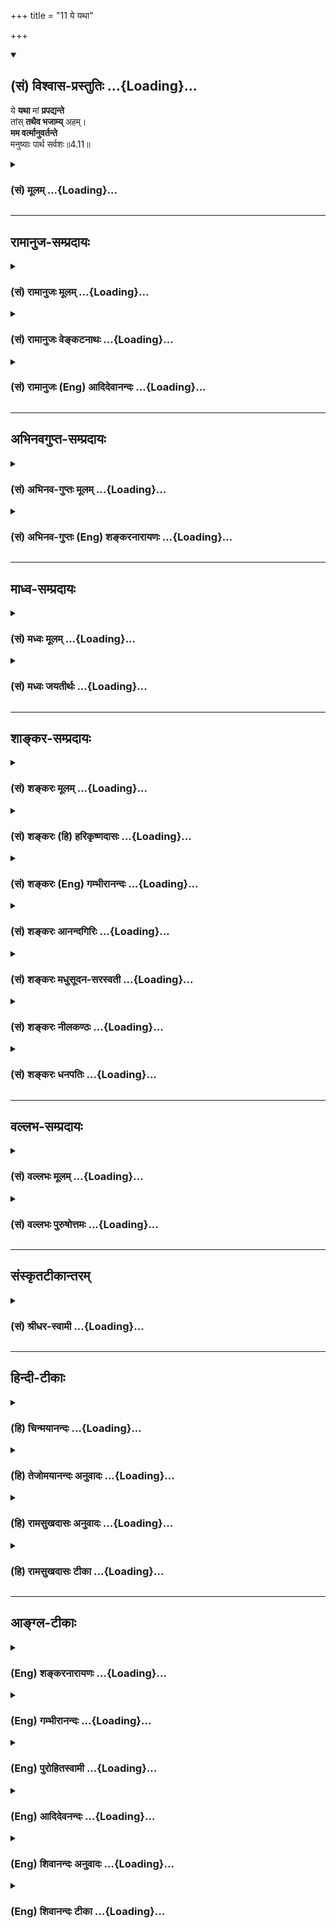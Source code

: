 +++
title = "11 ये यथा"

+++
<div class="js_include" newlevelforh1="2" title="(सं) विश्वास-प्रस्तुतिः" unfilled url="/purANam_vaiShNavam/mahAbhAratam/06-bhIShma-parva/03-bhagavad-gItA-parva/saMskRtam/vishvAsa-prastutiH/04_jnAna-yogaH_brahmArp/11_ye_yathA.md">
<details open><summary><h2>(सं) विश्वास-प्रस्तुतिः ...{Loading}...</h2></summary>

ये **यथा** मां **प्रपद्यन्ते**  
तांस् **तथैव भजाम्य्** अहम्।  
**मम वर्त्मानुवर्तन्ते**  
मनुष्याः पार्थ सर्वशः॥4.11॥
</details>
</div>
<div class="js_include collapsed" newlevelforh1="3" title="(सं) मूलम्" unfilled url="/purANam_vaiShNavam/mahAbhAratam/06-bhIShma-parva/03-bhagavad-gItA-parva/saMskRtam/mUlam/04_jnAna-yogaH_brahmArp/11_ye_yathA.md">
<details><summary><h3>(सं) मूलम् ...{Loading}...</h3></summary>

ये यथा मां प्रपद्यन्ते तांस्तथैव भजाम्यहम्।  
मम वर्त्मानुवर्तन्ते मनुष्याः पार्थ सर्वशः।।4.11।।
</details>
</div>


_________________
## रामानुज-सम्प्रदायः
<div class="js_include collapsed" newlevelforh1="3" title="(सं) रामानुजः मूलम्" unfilled url="/purANam_vaiShNavam/mahAbhAratam/06-bhIShma-parva/03-bhagavad-gItA-parva/saMskRtam/rAmAnujaH/mUlam/04_jnAna-yogaH_brahmArp/11_ye_yathA.md">
<details><summary><h3>(सं) रामानुजः मूलम् ...{Loading}...</h3></summary>

।।4.11। **ये** मत्समाश्रयणापेक्षा **यथा** येन प्रकारेण स्वापेक्षानुरूपं
**मां** संकल्प्य **प्रपद्यन्ते** समाश्रयन्ते **तान्** प्रति **तथैव**
तन्मनीषितप्रकारेण **भजामि** मां दर्शयामि। किमत्र बहुना सर्वे मनुष्या
मदनुवर्तनैकमनोरथा **मम वर्त्म** मत्स्वभावं सर्वं योगिनां वाङ्मनसागोचरम्
अपि स्वकीयैः चक्षुरादिकरणैः **सर्वशः** स्वापेक्षितैः सर्वप्रकारैः अनुभूय
**अनुवर्तन्ते। इदानीं प्रासङ्गिकं परिसमाप्य प्रकृतस्य कर्मयोगस्य
ज्ञानाकारताप्रकारं वक्तुं तथाविधकर्मयोगाधिकारिणो दुर्लभत्वम् आह**

</details>
</div>
<div class="js_include collapsed" newlevelforh1="3" title="(सं) रामानुजः वेङ्कटनाथः" unfilled url="/purANam_vaiShNavam/mahAbhAratam/06-bhIShma-parva/03-bhagavad-gItA-parva/saMskRtam/rAmAnujaH/venkaTanAthaH/04_jnAna-yogaH_brahmArp/11_ye_yathA.md">
<details><summary><h3>(सं) रामानुजः वेङ्कटनाथः ...{Loading}...</h3></summary>

  
  
।।4.11।। एवं
साधुपरित्राणाद्यर्थदेवमनुष्यादिसजातीयस्वेच्छावतारवर्णनमुखेनोपासनोपयुक्तं
स्वस्य सौलभ्यमुक्तम्। अथ तस्यैव काष्ठाप्राप्तां दशां दर्शयति ये यथा इति
श्लोकेन। अत्र कृष्णावतारवृत्तान्तेन सहार्चावतारवृत्तान्तोऽपि
सङ्गृहीतः। ये यथा तांस्तथैव इति शब्दाः
पूर्वोक्ताधिकारितदनुष्ठानप्रकारादिनियमनिवृत्तिपरा इत्यभिप्रायेणाह न
केवलमिति। स्वापेक्षानुरूपमिति
पतित्वपुत्रत्वसारथित्ववाराहनारसिंहादिप्रक्रिययेत्यर्थः। सङ्कल्प्य
मनोरथविषयं कृत्वेत्यर्थः। एतदेवात्र प्रपदनमित्याह समाश्रयन्त
इति। तांस्तथैव भजाम्यहम् इत्यत्र तद्भजनप्रकारेणाहमपि
तान्भजामीत्येतदसङ्गतमिति शङ्कानिरासाय तथैवेत्यस्यार्थमाह
तन्मनीषितप्रकारेणेति। न तु स्वकीयपरत्वानुरूपप्रकारेणेति भावः। अत्र
यथाभिलषितफलप्रदानेन पक्षपातपरिहारार्थत्वं परोक्तं पूर्वोत्तराभ्यां
नात्यन्तसङ्गतञ्चातुर्वर्ण्यम् 4।13 इत्यादिनाऽर्थतः पुनरुक्तिश्च स्यात्।
सेवकान् प्रति सेव्यस्य भजनं नाम सुलभदर्शनत्वमित्यभिप्रायेणमां
दर्शयामीत्युक्तम्।  
  
उक्तार्थस्य लोकेऽपि प्रदर्शनपरमुत्तरार्धम् न पुनःयदि ह्यहं न वर्तेयम्
3।23 इत्यादाविव स्वस्य लोकानुविधेयानुष्ठानवत्त्वपरम्
तस्येहासङ्गतत्वादित्यभिप्रायेण वाङ्मनसागोचरसौलभ्यपरतां विवृणोति किमत्र
बहुनेति। मनुष्यशब्दः स्त्र्यादीनामपि सङ्ग्राहक इत्यभिप्रायेण सर्वशब्दः।
अत्र वर्त्मशब्दो न साक्षात्सरणिवाचकः असङ्गतवाक्यार्थत्वप्रसङ्गात्।
नाप्याचारपरः तस्याप्यत्रासङ्गतत्वेनोक्तदूषणत्वात्। अत एवएवं प्रवर्तितं
चक्रम् 3।16तेनैव स्थापिता ब्रह्ममर्यादा लोकभाविनी
इत्याद्युक्तशास्त्रमर्यादानुवर्तनपरत्वमपि निरस्तम्। अतोऽत्र
सौलभ्योपदेशप्रकरणे
स्वासाधारणविग्रहचेष्टासौशील्यादिस्वभावसमुदायपरत्वमेवोचितमित्यभिप्रायेणोक्तं
मम वर्त्म मत्स्वभावं सर्वमिति। सरणिवाचकमपि हिशब्दमुपचारात् स्वभावविषयतया
प्रयुञ्जते। यथाकोऽयं पन्था यदसि विमुखो मन्दभाग्ये मयीत्थम् इति। मनुष्याः
इत्यनेन सूचितमुच्यते योगिनामिति। योगपरिशुद्धमनसां वाङ्मनसागोचरमपि मां
सचक्षुषो मनुष्या बाह्येन्द्रियैरप्यनुभवन्तीत्यर्थः।
प्रियतमपितृपुत्रसुहृद्भ्रातृभृत्यसारथित्वादिरूपाण्यर्चावताररूपाणि
चसर्वशः इत्यनेन विवक्षितानीत्याहस्वापेक्षितैरिति। अनुभूयानुवर्तन्ते
अनुभवन्तो वर्तन्त इत्यर्थः। अलङ्करणयात्रोत्सवसेवादिर्वाऽत्र प्रकारः।
अत्र योगिनां वाङ्मनसागोचरमपिचक्षुरादिकरणैः इति वचनादर्चावताररूपेऽपि
पररूपत्वानुसन्धानं दर्शितम्। यथा स्मरन्तितामेव ब्रह्मरूपिणीम्
वि.ध.103।29 इति। वक्ष्यति च भगवान्भुजैश्चतुर्भिः इत्यादि। एवं प्रसङ्गात्
सौलभ्यातिरेकं सारथ्यादिना पश्यतोऽपि पाण्डवस्योपासिसिषापूर्त्यर्थं
कण्ठोक्त्याप्युपदिदेश।  
  
नन्वेतावताऽपि चोद्यानुमानतर्काणां कः परिहार उक्तो भवति तदुच्यते
हेयप्रत्यनीकः स्वयं हेयं कथमुपाददीतेति चोद्यमवतारादेर्हेयत्वाभावादेव
निरस्तम् तदभावश्चाकर्मवश्यत्वाप्राकृतत्वस्वेच्छाकृतत्वादिभिः।
पुण्यपापाद्यभावे नियन्त्रन्तराभावे च कथं जन्मादीत्येतदपि स्वेच्छया
परिहृतम्। हिताहिताज्ञानाशक्त्यादिचोद्यमकर्मवश्यस्य
लीलयाऽवतरतोऽस्याहिताभावात्तदज्ञानाभावाच्च निरस्तम्। प्रयोजनाभावचोद्यं तु
साधुपरित्राणादिप्रयोजनवर्णनेनापाकृतम्। यत्तु साधुपरित्राणादौ
सङ्कल्पमात्रेणापि शक्ये किमवतारादिनेति तदपिपरित्राणाय साधूनाम् 4।8
इत्यत्रमन्नाम इत्यारभ्यआलापादिदानेन तेषां परित्राणाय रा.भा.4।8 इत्यन्तेन
भाष्येणधर्मसंस्थापनार्थाय 4।8 इत्यत्रआराध्यस्वरूपप्रदर्शनेन इत्यनेनये
यथा इत्यत्र सर्वसाधारणस्वसौलभ्यातिरेकप्रदर्शनेन च परिहृतम्। यदुक्तम्
ईश्वरो न वस्तुतो जन्मादिमान् अकर्मवश्यत्वात् मुक्तात्मवत् इति
तत्रेश्वराभ्युपगमानभ्युपगमयोर्धर्मिग्राहकबाधाश्रयासिद्धी। किञ्च किमत्र
कर्महेतुकजन्मादिरहित इति साध्यार्थः उताकर्महेतुकजन्मादिरहित इति अथवा
सामान्येन जन्मादिमात्ररहित इति। न प्रथमः सिद्धसाधनात्। न द्वितीयः
हेतोरप्रयोजकत्वात्। न हि कर्मनिवृत्तिरकर्महेतुकं जन्मापि निवर्तयति
निषेधस्वरूपसमर्पकप्रमाणेन बाधश्च यथाग्नेरनौष्ण्यानुमाने। न तृतीयः
दृष्टान्तस्य साध्यविकलत्वात् मुक्तस्यापि हि शरीरपरिग्रहोजक्षन्क्रीडन्
रममाणः छां.उ.8।12।3 स एकधा भवति त्रिधा भवति छां.उ.7।26।2
इत्यादिश्रुतिसिद्धः। तर्हि मुक्तोऽपि पक्षीकृत इति चेत् तदा को दृष्टान्तः
घटादिरिति चेत् न तत्र शरीरपरिग्रहाद्यभावस्य अचेतनत्वोपाधिकत्वात्। एतेन
यो जन्मादिमान् स कर्मवश्य इति व्यतिरेकोऽपि भग्नः।
यस्त्वीश्वरनियोगाविषयत्वादिति सोऽपि प्रथमेन तुल्यार्थः।
पुण्यपापनिरूपकशास्त्रस्यैवेश्वराज्ञारूपत्वात्। यत्तु तत्कारणरहितत्वात्
यो यत्कारणरहितः न स तद्वानिति तदप्यसत् उपादानकारणविवक्षया प्रयोगे
त्वप्राकृताकर्मनिमित्तावतारोपादाननित्यविग्रहसद्भावोपपादनाद्धेत्वसिद्धेः।
निमित्तविवक्षया प्रयोगे तु सङ्कल्पादिनिमित्तोपपादनात्। सामान्यविवक्षाऽपि
तत एवोक्तोत्तरा। एवंसङ्कुचितज्ञानशून्यत्वात् इत्यादिष्वपि
धर्मिग्राहकबाधादिकं भाव्यम्साध्यप्रयोजनरहितत्वात् इत्यत्र हेत्वसिद्धिश्च
साधुपरित्राणलीलादिप्रयोजनस्योक्तत्वात्। तथापीदानीन्तनं सुखं
प्राङ्नास्तीति तेनांशेनापूर्णत्वं प्रसज्यत इति चेत् न इदमपूर्णत्वम्
इष्टविघाताभावात् इच्छाकाले च तत्सिद्धेः तदानीमपि यदीच्छेत्सिद्ध्येदिति
योग्यतासद्भावात् उत्तरकालीनस्यापि तस्य प्रागपीश्वरेण सर्वज्ञेन
स्वसुखतयाऽनुसन्धीयमानत्वात्। एवमतीतेऽपि भाव्यम्। भविष्यतोऽपि सुखत्वेन
प्रकाशमानत्वे किमर्था तत्रेच्छा इति चेदुत्पत्त्यर्थेति ब्रूमः। तया किं
प्रयोजनं इति चेत्सैव सा तर्हि पूर्वोत्तरकालयोर्नास्तीति तयोः
कालयोरपूर्णत्वमिति चेत् न तत्कालीनतया तयैव सर्वदा ज्ञायमानया पूर्णत्वात्
ननु कस्यचिदिष्यमाणत्वं तदलाभे दुःखादिति चेत् न तल्लाभस्य प्रयोजनत्वेनैव
तदुपपत्तेः अशक्तस्य हि तदिच्छतस्तदसिद्धेर्दुःखं जायते शक्तस्य तु
तदिच्छैव तत्सुखत्वं पुष्यतीति न सङ्कटं किञ्चिदिति। एतेन
साध्यप्रयोजनरहितत्वे हेतौ मुक्तदृष्टान्तोऽपि साधनविकलःजक्षन्क्रीडन्
छां.उ.8।12।3 इत्यादिश्रुतेः। ये तु परमसाम्यापन्नदृष्टान्तेन
सर्वज्ञत्वादित्यादिहेतवः तेष्वपि साध्यविकलत्वादिदोषः समानः।
प्रसङ्गाश्चानुमानवद्व्याप्त्याद्यभावेन दूषिता इति।  
  
तदेवं सिद्धं जन्मादिकमीश्वरस्य सत्यं तत्प्रतिपादकं च वचः प्रमाणमिति।
यत्त्ववतारेषु दुःखशोकभयादिकं क्वचिदुच्यते तदस्यापहतपाप्मत्वादिबलात्तेन
वञ्चयते लोकान् म.भा.5।68।15 इत्यादिवचनबलाच्चाभिनयमात्रं मन्तव्यमिति।  
  

</details>
</div>
<div class="js_include collapsed" newlevelforh1="3" title="(सं) रामानुजः (Eng) आदिदेवानन्दः" unfilled url="/purANam_vaiShNavam/mahAbhAratam/06-bhIShma-parva/03-bhagavad-gItA-parva/saMskRtam/rAmAnujaH/english/AdidevAnandaH/04_jnAna-yogaH_brahmArp/11_ye_yathA.md">
<details><summary><h3>(सं) रामानुजः (Eng) आदिदेवानन्दः ...{Loading}...</h3></summary>

4.11 Whoever desirous of resorting to Me, in whatever manner they think
of Me according to their inclinations and take refuge in Me, i.e.,
resort to Me - I favour them in the same manner as desired by them; I
reveal Myself to them. Why say much here! All men who are intent on
following Me do experience, with their own eyes and other organs of
sense in all ways, i.e., in every way wished by them, My form (including
images), however inaccessible it might be to speech and thought of the
Yogins. Now, after completing the incidental topic (with regard to
divine incarnations), in order to teach the mode in which Karma Yoga
itself acires the form of Jnana, He begins to speak of the difficulty in
finding persons who are alified for Karma Yoga of this kind.

</details>
</div>


_________________
## अभिनवगुप्त-सम्प्रदायः
<div class="js_include collapsed" newlevelforh1="3" title="(सं) अभिनव-गुप्तः मूलम्" unfilled url="/purANam_vaiShNavam/mahAbhAratam/06-bhIShma-parva/03-bhagavad-gItA-parva/saMskRtam/abhinava-guptaH/mUlam/04_jnAna-yogaH_brahmArp/11_ye_yathA.md">
<details><summary><h3>(सं) अभिनव-गुप्तः मूलम् ...{Loading}...</h3></summary>

।।4.11 4.12।। यतः ये यथेति। कांक्षन्त इति। ये यथैव +++(S K ययैव)+++ बुद्ध्या
मामाश्रयन्ते तान् प्रति तदेव स्वरूपमहं गृह्णन् ताननुगृह्णामि। एवमेव
मदीयं मार्गं मन्मया अमन्मयाश्च सर्व एवानुवर्तन्ते। न हि
ज्योतिष्टोमादिरन्यो मार्गः मदीयैव सा तथेच्छा। वक्ष्यते हि चातुर्वर्ण्य
मया सृष्टमिति। अन्यस्तु आह लिङ्गर्थे लट् यथा अतिरात्रे षोडशिनं गृह्णन्ति
इत्यत्र +++(S omits इत्यत्र)+++ गृह्णीयु इत्यर्थः एवमिहापि अनुवर्तन्ते +++(N
omits अनुवर्तन्ते)+++ अनुवर्तेरन् इति। मानुषे एव लोके भोगापवर्गलक्षणा
सिद्धिः नान्यत्रेति।

</details>
</div>
<div class="js_include collapsed" newlevelforh1="3" title="(सं) अभिनव-गुप्तः (Eng) शङ्करनारायणः" unfilled url="/purANam_vaiShNavam/mahAbhAratam/06-bhIShma-parva/03-bhagavad-gItA-parva/saMskRtam/abhinava-guptaH/english/shankaranArAyaNaH/04_jnAna-yogaH_brahmArp/11_ye_yathA.md">
<details><summary><h3>(सं) अभिनव-गुप्तः (Eng) शङ्करनारायणः ...{Loading}...</h3></summary>

4.11 See Comment under 4.12

</details>
</div>


_________________
## माध्व-सम्प्रदायः
<div class="js_include collapsed" newlevelforh1="3" title="(सं) मध्वः मूलम्" unfilled url="/purANam_vaiShNavam/mahAbhAratam/06-bhIShma-parva/03-bhagavad-gItA-parva/saMskRtam/madhvaH/mUlam/04_jnAna-yogaH_brahmArp/11_ye_yathA.md">
<details><summary><h3>(सं) मध्वः मूलम् ...{Loading}...</h3></summary>

।।4.11।। न च मद्भजनमात्रेण मुक्तिर्भवत्यन्यदेवतारूपेण तथापि
सर्वेषामानुरूप्येण फलं ददामीत्याह येयथेति। सेवयामि फलदानेन न तु
गुणभावेन। कथमयं विशेषः इत्यत आह मम वर्त्मेति। अन्यदेवता यजन्तोऽपि मम
वर्त्मैवानुवर्तन्ते। सर्वकर्मकर्तृत्वात् भोक्तृत्वाच्च
मम। येऽप्यन्यदेवताभक्ताः 9।23 इति वक्ष्यति। यो देवानां नामधा एक एव
ऋक्सं.8।3।17।3 इति श्रुतिः। भगवानेव च तत्राभिधीयते। अजस्य
नाभावध्येकमर्पितम् ऋक्सं.8।3।17।6 इति तल्लिङ्गात्।

</details>
</div>
<div class="js_include collapsed" newlevelforh1="3" title="(सं) मध्वः जयतीर्थः" unfilled url="/purANam_vaiShNavam/mahAbhAratam/06-bhIShma-parva/03-bhagavad-gItA-parva/saMskRtam/madhvaH/jayatIrthaH/04_jnAna-yogaH_brahmArp/11_ye_yathA.md">
<details><summary><h3>(सं) मध्वः जयतीर्थः ...{Loading}...</h3></summary>

।।4.11।। ये यथा इति वाक्यं न प्रकृतेन साक्षात् सङ्गतम् अतस्तत्सङ्गमयितुं
मध्ये शङ्कान्तरं निराकरोति **न चे**ति। मामुपासिता मद्भावमागता
इत्युक्त्याऽन्यदेवतादिरूपेण मद्भजनमात्रेण त्रैविद्यानामपि मुक्तिर्भवतीति
नाशङ्कनीयमित्यर्थः। विष्णुं सामान्यतः सर्वोत्तमं ज्ञात्वाऽन्यदेवताः
पितॄंश्चेष्ट्वाऽन्ते विष्णौ समर्पणमन्यदेवतादिरूपेण भगवद्भजनम्। उपपत्तिं
तूत्तरत्र वक्ष्यामीति भगवतोऽभिप्रायः। तत्किं त्रैविद्यानां त्वद्भजनं
निरर्थकमेव इत्यत आह **तथापी**ति। यद्यपि न मुक्तिं ददामि तथापि तदभिप्रेतं
स्वर्गादिकं ददामीति शेषः। एवं तर्हि ज्ञानिभ्यो मुक्तिं
त्रैविद्येभ्योऽल्पं फलं ददद्विषमो भगवान्
स्यादित्याशङ्कानिरासार्थत्वेनोत्तरवाक्यं सङ्गमयन्नाह **सर्वेषामि**ति।
अनुरूपेण सेवानुसारेण सर्वेषां ज्ञानिनां त्रैविद्यानां चेति चतुर्थ्यर्थे
षष्ठी। तथैव भजामि इत्येतदन्यथाप्रतीतिनिरासाय व्याचष्टे
**सेवयामी**ति। बहुलमेतन्निदर्शनम् इति वचनात्स्वार्थे णिच्। मम वर्त्म
इत्यस्य सङ्गत्यप्रतीतेस्तामाह **कथमि**ति। यः फलतारतम्यहेतुरयं
ज्ञानिभ्यस्त्रैविद्यानां सेवायां विशेषः कथं किम्प्रकार इत्यर्थः।
कथमनेनैतच्छङ्कापरिहारः इत्यतो व्याचष्टे **अन्ये**ति। न केवलं ज्ञानिनः
किन्त्वन्यदेवता यजन्तोऽपि त्रैविद्या इति यावत्। किं तत्सर्वेषां
त्वद्वर्त्मानुवर्तनं इत्यत आह **सर्वे**ति। भोक्तृत्वाद्धविरादीनाम्। एतत्
द्वयमेव भगवद्वर्त्मानुवर्तनम्। तथा व्यवहारे निमित्तत्वात्पञ्चमी।
इदमुक्तं भवति। अहमेव सर्वयज्ञानां भोक्ता च प्रेरकश्च। तदेतज्ज्ञात्वा
भागवता निष्कामा मामेव यजन्ते। त्रैविद्यास्त्वेतत्तत्त्वतोऽजानानाः
कर्मणां सिद्धिं काङ्क्षन्तोऽन्यदेवता यजन्ते। एवं सेवाविशेषाद्युक्तं
फलतारतम्यमिति। कुत इदं भगवतोऽभिप्रेतम् इत्यत आह **येऽपी**ति। अनेन
श्लोकद्वयमुपात्तम्। तत्र च स्पष्टमेषोऽर्थः प्रतीयते।
नन्विन्द्रादिनामवद्भिर्मन्त्रैर्दत्तं हविरादिकं कथं भगवान् भुङ्क्ते
भगवतः सर्वनामत्वेन मन्त्राणां तत्परत्वादिति भावेनाह **य** इति। ननु
विश्वकर्मैवमुच्यत इत्यत आह **भगवानेवे**ति। तत्र चेति सम्बन्धः। अनेन
भगवतः सर्वयज्ञादिभोक्तृत्वे बाधकं परिहृतम्।

</details>
</div>


_________________
## शाङ्कर-सम्प्रदायः
<div class="js_include collapsed" newlevelforh1="3" title="(सं) शङ्करः मूलम्" unfilled url="/purANam_vaiShNavam/mahAbhAratam/06-bhIShma-parva/03-bhagavad-gItA-parva/saMskRtam/shankaraH/mUlam/04_jnAna-yogaH_brahmArp/11_ye_yathA.md">
<details><summary><h3>(सं) शङ्करः मूलम् ...{Loading}...</h3></summary>

।।4.11।। **ये यथा** येन प्रकारेण येन प्रयोजनेन यत्फलार्थितया **मां
प्रपद्यन्ते तान् तथैव** तत्फलदानेन **भजामि** अनुगृह्णामि **अहम्**
इत्येतत्। तेषां मोक्षं प्रति अनर्थित्वात्। न हि एकस्य मुमुक्षुत्वं
फलार्थित्वं च युगपत् संभवति। अतः ये फलार्थिनः तान् फलप्रदानेन ये
यथोक्तकारिणस्तु अफलार्थिनः मुमुक्षवश्च तान् ज्ञानप्रदानेन ये ज्ञानिनः
संन्यासिनः मुमुक्षवश्च तान् मोक्षप्रदानेन तथा आर्तान् आर्तिहरणेन इत्येवं
यथा प्रपद्यन्ते ये तान् तथैव भजामि इत्यर्थः। न पुनः रागद्वेषनिमित्तं
मोहनिमित्तं वा कञ्चित् भजामि। सर्वथापि सर्वावस्थस्य **मम** ईश्वरस्य
**वर्त्म** मार्गम् **अनुवर्तन्ते मनुष्याः** यत्फलार्थितया यस्मिन् कर्मणि
अधिकृताः ये प्रयतन्ते ते मनुष्या अत्र उच्यन्ते हे **पार्थ सर्वशः**
सर्वप्रकारैः।। यदि तव ईश्वरस्य रागादिदोषाभावात् सर्वप्राणिषु
अनुजिघृक्षायां तुल्यायां सर्वफलप्रदानसमर्थे च त्वयि सति वासुदेवःसर्वम्
इति ज्ञानेनैव मुमुक्षवः सन्तः कस्मात् त्वामेव सर्वे न प्रतिपद्यन्ते इति
शृणु तत्र कारणम्

</details>
</div>
<div class="js_include collapsed" newlevelforh1="3" title="(सं) शङ्करः (हि) हरिकृष्णदासः" unfilled url="/purANam_vaiShNavam/mahAbhAratam/06-bhIShma-parva/03-bhagavad-gItA-parva/saMskRtam/shankaraH/hindI/harikRShNadAsaH/04_jnAna-yogaH_brahmArp/11_ye_yathA.md">
<details><summary><h3>(सं) शङ्करः (हि) हरिकृष्णदासः ...{Loading}...</h3></summary>

।।4.11।। तब क्या आपमें रागद्वेष हैं जिससे कि आप किसीकिसीको ही आत्मभाव
प्रदान करते हैं सबको नहीं करते इसपर कहते हैं जो भक्त जिस प्रकारसे जिस
प्रयोजनसे जिस फलप्राप्तिकी इच्छासे मुझे भजते हैं उनको मैं उसी प्रकार
भजता हूँ अर्थात् उनकी कामनाके अनुसार ही फल देकर मैं उनपर अनुग्रह करता
हूँ क्योंकि उन्हेंमोक्षकी इच्छा नहीं होती। एक ही पुरुषमें मुमुक्षुत्व और
फलार्थित्व ( फलकी इच्छा करना ) यह दोनों एक साथ नहीं हो सकते। इसलिये जो
फलकी इच्छावाले हैं उन्हें फल देकर जो फलको न चाहते हुए शास्त्रोक्त
प्रकारसे कर्म करनेवाले और मुमुक्षु हैं उनको ज्ञान देकर जो ज्ञानी
संन्यासी और मुमुक्षु हैं उन्हें मोक्ष देकर तथा आर्तोंका दुःख दूर करके इस
प्रकार जो जिस तरहसे मुझे भजते हैं उनको मैं भी वैसे ही भजता हूँ।
रागद्वेषके कारण यह मोहके कारण तो मैं किसीको भी नहीं भजता। हे पार्थ
मनुष्य सब तरहसे बर्तते हुए भी सर्वत्र स्थित मुझ ईश्वरके ही मार्गका सब
प्रकारसे अनुसरण करते हैं जो जिस फलकी इच्छासे जिस कर्मके अधिकारी बने हुए
( उस कर्मके अनुरूप ) प्रयत्न करते हैं वे ही मनुष्य कहे जाते हैं।

</details>
</div>
<div class="js_include collapsed" newlevelforh1="3" title="(सं) शङ्करः (Eng) गम्भीरानन्दः" unfilled url="/purANam_vaiShNavam/mahAbhAratam/06-bhIShma-parva/03-bhagavad-gItA-parva/saMskRtam/shankaraH/english/gambhIrAnandaH/04_jnAna-yogaH_brahmArp/11_ye_yathA.md">
<details><summary><h3>(सं) शङ्करः (Eng) गम्भीरानन्दः ...{Loading}...</h3></summary>

4.11 Yatha, according to the manner in which, the purpose for which,
seeking, whatever fruit; prapadyante, they approach; mam, Me; aham, I;
bhajami, favour; tan, them; tatha eva, in that very manner, by granting
that fruit. This is the idea. For they are not seekers of Liberation. It
is certainly impossible for the same person to be a seeker of Liberation
and, at the same time, a seeker of rewards (of actions). Therefore, by
granting fruits to those who hanker after fruits; by granting Knowledge
to those who follow what has been stated (in the scriptures) and are
seekers of Liberation, but do not hanker after rewards; and by granting
Liberation to those who are men of wisdom and are monks aspiring for
Liberation; and so also by removing the miseries of those who suffer- in
these ways I favour them just according to the manner, in which they
approach Me. This is the meaning. On the other hand, I do not favour
anybody out of love or aversion, or out of delusion. Under all
circumstances, O son of Prtha, manusyah, human beings; anuvartante,
follow; sarvasah, in every way; mama, My; vartma, path, \[The paths
characterized by Knowledge and by action (rites and duties).\] the path
of God who am omnipresent. By 'human beings' are meant those people who
become engaged in their respective duties to which they are alified
according to the results they seek. 'If Your wish to be favourable is
the same towards all creatures on account of the absence of the defects
of love and aversion in You who are God, and You are there with Your
capacity to grant all rewards, why then do not all, becoming desirous of
Liberation, take refuge in You alone with the very knowledge that
Vasudeva is everything;' As to that, hear the reason for this:

</details>
</div>
<div class="js_include collapsed" newlevelforh1="3" title="(सं) शङ्करः आनन्दगिरिः" unfilled url="/purANam_vaiShNavam/mahAbhAratam/06-bhIShma-parva/03-bhagavad-gItA-parva/saMskRtam/shankaraH/AnandagiriH/04_jnAna-yogaH_brahmArp/11_ye_yathA.md">
<details><summary><h3>(सं) शङ्करः आनन्दगिरिः ...{Loading}...</h3></summary>

।।4.11।। ईश्वरः सर्वेभ्यो भूतेभ्यो मोक्षं प्रयच्छति
चेत्प्रागुक्तविशेषणवैयर्थ्यं यदि तु केभ्यश्चिदेव मोक्षं प्रयच्छेत्तर्हि
तस्य रागादिमत्त्वादनीश्वरत्वापत्तिरिति शङ्कते **तव तर्हीति।** ये
मुमुक्षवस्तेभ्यो मोक्षमीश्वरो ज्ञानसंपादनद्वारा प्रयच्छति
फलान्तरार्थिभ्यस्तु तत्तदुपायानुष्ठानेन तत्तदेव ददातीति नास्य
रागद्वेषाविति परिहरति **उच्यत इति।** मुमुक्षूणामीश्वरानुसारित्वेऽपि
फलान्तरार्थिनां कुतस्तदनुसारित्वमित्याशङ्क्यफलमत उपपत्ते रिति न्यायेन
तत्फलस्येश्वरायत्तत्वात्तदनुवर्तित्वमावश्यकमित्याह **ममेति।**
भगवद्वचनभागिनां सर्वेषामेव कैवल्यमेकरूपं किमिति नानुगृह्यते तत्राह
**तेषामिति।** अभ्युदयनिःश्रेयसार्थित्वं प्रार्थनावैचित्र्यादेकस्यैव किं
न स्यादित्याशङ्क्य पर्यायेण तदनुपपत्तिं साधयति **नहीति।** मुमुक्षूणां
फलार्थिनां च विभागे स्थिते सत्यनुग्रहविभागं फलितमाह **अत इति।**
फलप्रदानेनानुगृह्णामीति संबन्धः। नित्यनैमित्तिककर्मानुष्ठायिनामेव
फलार्थित्वाभावे सति मुमुक्षुत्वे कथं तेष्वनुग्रहः स्यादिति तत्राह **ये**
**यथोक्तेति।** ज्ञानप्रदानेन भजामीत्युत्तरत्र संबन्धः। सन्ति
केचित्त्यक्तसर्वकर्माणो ज्ञानिनो
मोक्षमेवापेक्ष्यमाणास्तेष्वनुग्रहप्रकारं प्रकटयति **ये ज्ञानिन इति।**
केचिदार्ताः सन्तो ज्ञानादिसाधनान्तररहिता
भगवन्तमेवार्तिमपहर्तुमनुवर्तन्ते तेषु भगवतोऽनुग्रहविशेषं दर्शयति
**तथेति।** पूर्वार्धव्याख्यानमुपसंहरति **इत्येवमिति।** भगवतोऽनुग्रहे
निमित्तान्तरं निवारयति **न पुनरिति।** फलार्थित्वे मुमुक्षुत्वे च
जन्तूनां भगवदनुसरणमावश्यकमित्युत्तरार्धं विभजते **सर्वथापीति।**
सर्वावस्थत्वं तेन तेनात्मना परस्यैवेश्वरस्यावस्थानं मार्गो
ज्ञानकर्मलक्षणः। मनुष्यग्रहणादितरेषामीश्वरमार्गानुवर्तित्वपर्युदासः
स्यादित्याशङ्क्याह **यत्फलेति।** सर्वप्रकारैर्मम मार्गमनुवर्तन्त इति
पूर्वेण संबन्धः।

</details>
</div>
<div class="js_include collapsed" newlevelforh1="3" title="(सं) शङ्करः मधुसूदन-सरस्वती" unfilled url="/purANam_vaiShNavam/mahAbhAratam/06-bhIShma-parva/03-bhagavad-gItA-parva/saMskRtam/shankaraH/madhusUdana-sarasvatI/04_jnAna-yogaH_brahmArp/11_ye_yathA.md">
<details><summary><h3>(सं) शङ्करः मधुसूदन-सरस्वती ...{Loading}...</h3></summary>

।।4.11।। ननु ये ज्ञानतपसा पूता निष्कामास्ते त्वद्भावं गच्छन्ति ये
त्वपूताः सकामास्ते न गच्छन्तीति फलदातुस्तव वैषम्यनैर्घृण्ये स्यातामिति
नेत्याह ये आर्ताः अर्थार्थिनो जिज्ञासवो ज्ञानिनश्च यथा येन प्रकारेण
सकामतया निष्कामतया च मामीश्वरं सर्वफलदातारं प्रपद्यन्ते भजन्ति तांस्तथैव
तदपेक्षितफलदानेनैव भजाम्यनुगृह्णाम्यहम्। न। यदुच्यते सर्वज्ञस्येश्वरस्य
सर्वकार्यविपर्ययेण तत्रामुमुक्षूनार्तानर्थार्थिनश्चार्तिहरणेनार्थदानेन
चानुगृह्णामि। जिज्ञासून्विविदिषन्ति यज्ञेन
इत्यादिश्रुतिविहितनिष्कामकर्मानुष्ठातॄन् ज्ञानदानेन ज्ञानिनश्च
मुभुक्षून् मोक्षदानेन न त्वन्यकामायान्यद्ददामीत्यर्थः। ननु तथापि
स्वभक्तानामेव फलं ददासि नत्वन्यदेवभक्तानामिति वैषम्यं स्थितमेवेति
नेत्याह मम सर्वात्मनो वासुदेवस्य वर्त्म भजनमार्गं
कर्मज्ञानलक्षणमनुवर्तन्ते। हे पार्थ सर्वशः
सर्वप्रकारैरिन्द्रादीनप्यनुवर्तमाना मनुष्या इति कर्माधिकारेणइन्द्रं
मित्रं वरुणमग्निमाहुः इत्यादिमन्त्रवर्णात्फलमत उपपत्तेः इति न्यायाच्च
सर्वरूपेणापि फलदाता भगवानेक एवेत्यर्थः। तथाच वक्ष्यतियेऽप्यन्यदेवताभक्ता
इत्यादि।

</details>
</div>
<div class="js_include collapsed" newlevelforh1="3" title="(सं) शङ्करः नीलकण्ठः" unfilled url="/purANam_vaiShNavam/mahAbhAratam/06-bhIShma-parva/03-bhagavad-gItA-parva/saMskRtam/shankaraH/nIlakaNThaH/04_jnAna-yogaH_brahmArp/11_ye_yathA.md">
<details><summary><h3>(सं) शङ्करः नीलकण्ठः ...{Loading}...</h3></summary>

।।4.11।। ननु साध्वसाध्वोस्त्राणविनाशौ कुर्वतस्तव वैषम्यनैर्घृण्ये स्तोऽतः
किं तवास्मदादितुल्यस्य जन्मकर्मस्वरूपाणां चिन्तनेनेत्याशङ्क्याह **ये
यथेति।** ये मनुष्याः मां सर्वशरीरस्थं यथा येन प्रकारेण शत्रुत्वेन
मित्रत्वेन वा प्रपद्यन्ते प्राप्नुवन्ति तांस्तेनैव प्रकारेणाहमपि
भजाम्यनुसरामि। ये तु मम वर्त्म भक्तिध्यानप्रणिधानात्मकमनुवर्तन्ते
तान्ममात्मभूतांस्तथैव सर्वशः सर्वैः प्रकारैरनुवर्तेऽहमिति योजना। ततश्च
मद्बिम्बभूते प्राणिजाते यथा यः प्रीतिं द्वेषं वा करोति
तस्मिन्प्रतिबिम्बभूतेऽहमपि तथैव प्रीतिं द्वेषं च करोमि। बिम्बपूजापरिभवौ
प्रतिबिम्बे एव संक्रामतोऽतो न मम वैषम्यनैर्घृण्ये स्तः। तस्मात्
श्रेयोर्थिना सर्वस्य कल्याणायैव यतितव्यमिति भावः। भाष्ये तु ये यथा येन
प्रकारेण येन प्रयोजनेन आर्ता जिज्ञासवोऽर्थार्थिनो ज्ञानिनो वा
प्रतिपद्यन्ते तांस्तथैव पीडापरिहारेण ज्ञानदानेन अर्थदानेन मोक्षदानेन
वाऽनुगृह्णामि। सर्वथा ते ममैव वर्त्मानुवर्तन्त इति अन्यदेवताभक्ता इति
चैतद्व्याचक्षते।

</details>
</div>
<div class="js_include collapsed" newlevelforh1="3" title="(सं) शङ्करः धनपतिः" unfilled url="/purANam_vaiShNavam/mahAbhAratam/06-bhIShma-parva/03-bhagavad-gItA-parva/saMskRtam/shankaraH/dhanapatiH/04_jnAna-yogaH_brahmArp/11_ye_yathA.md">
<details><summary><h3>(सं) शङ्करः धनपतिः ...{Loading}...</h3></summary>

।।4.11।। एवं स्वस्मिन्प्रसक्तौ रागद्वेषौ वारयति **य इति।** ये यथा येन
प्रकारेण यदर्थं मोक्षाथमर्थार्थमार्तिनिवृत्त्यर्थं ज्ञानार्थं च मां
प्रपद्यन्ते भजन्ति तांस्तथैव तत्तत्फलप्रदानेनाहं समस्तफलप्रदाता
परमेश्वरो भजाम्यनुगृह्णामि। ये मनुष्याः यत्फलार्थितया
यस्मिन्कर्मण्यधिकृता इन्द्रादिदेवतान्तरं यजन्ते सर्वशः सर्वप्रकारेण
प्रवृत्तास्ते ममैव सर्वात्मनस्तत्कर्मात्मकं वर्त्म मार्गभनुवर्तन्ते।
येतु ये मनुष्याः मां सर्वशरीरस्थं यथा येन प्रकारेण शत्रुत्वेन मित्रत्वेन
वा प्रपद्यन्ते प्राप्नुवन्ति तांस्तेनैव प्रकारेणाहमपि भजाम्यनुसरामि।
येतु मम वर्त्म भक्तिध्यानप्रणिधानात्मकं अनुवर्तन्ते तान्ममात्मभूतान्
तथैव सर्वशः सर्वप्रकारैः अनुवर्तेऽहमिति वर्णयन्ति तैस्त्वर्थान्तरं
वर्णनीयमिति व्यग्रचित्तैः मामुपाश्रिताः यजन्त इति
पूर्वोत्तरग्रन्थानुसारी प्रपद्यन्ते भजामीत्यनयोर्यथाश्रुतार्थः
परित्यक्तः। एतेन ममेत्यादिक्लिष्टकल्पनापि प्रत्युक्ता। इतरमनुष्या अपि मम
वर्त्मानुवर्तन्ते त्वया तु मत्संबन्धिनापि मदनुर्वतनं न क्रियत
इत्यत्याश्चर्यमिति द्योतयन्नाह **पार्थेति।**

</details>
</div>


_________________
## वल्लभ-सम्प्रदायः
<div class="js_include collapsed" newlevelforh1="3" title="(सं) वल्लभः मूलम्" unfilled url="/purANam_vaiShNavam/mahAbhAratam/06-bhIShma-parva/03-bhagavad-gItA-parva/saMskRtam/vallabhaH/mUlam/04_jnAna-yogaH_brahmArp/11_ye_yathA.md">
<details><summary><h3>(सं) वल्लभः मूलम् ...{Loading}...</h3></summary>

।।4.11।। ननु तर्हि त्वय्यपि वैषम्यं यस्मादेवमुपाश्रितानामेवात्मभावं ददासि
नान्येषामिति तत्राह ये यथेति। ये यादृशा अधिकारिणः
पुष्टिप्रवाहमर्यादामार्गीयाः येन येन प्रकारेण सकामतया निष्कामतया वा मां
प्रपद्यन्ते आश्रयन्ते तानहं तथैव भजाम्यनुकरोमि। तच्चात्मने प्रतिमुखस्य
यथा मुखश्रीः इतिन्यायेनाङ्गीकरोमि कल्पतरुवत्। न तु सकामा ये मां
विहायेन्द्रादीनेव यजन्ते तानहमुपेक्षे इति मन्तव्यं यतः सर्वशः
सर्वप्रकारैर्देवान्तरभजनभेदैर्मनुष्या मम वर्त्मानुवर्तन्ते। न तु
मामेवाऽथापि। तत्तद्रूपेण ममैव सेव्यत्वश्रवणात् तथा तेषामविवेकतो भजनं न
साधु वस्तुविमर्शे तन्ममैवायाति तदंशित्वात्। वक्ष्यते च
येऽप्यन्यदेवताभक्ताः 9।3 इत्यादिना।

</details>
</div>
<div class="js_include collapsed" newlevelforh1="3" title="(सं) वल्लभः पुरुषोत्तमः" unfilled url="/purANam_vaiShNavam/mahAbhAratam/06-bhIShma-parva/03-bhagavad-gItA-parva/saMskRtam/vallabhaH/puruShottamaH/04_jnAna-yogaH_brahmArp/11_ye_yathA.md">
<details><summary><h3>(सं) वल्लभः पुरुषोत्तमः ...{Loading}...</h3></summary>

  
  
।।4.11।। ननु त्वत्सङ्गता एवैके लीलायां सम्बन्धं प्राप्नुवन्ति एके मुक्तिं
तत्र किं कारणं इत्याशङ्क्याहुः ये यथा मामिति। हे पार्थ ये मां यथा येन
प्रकारेण यदिच्छया वा प्रपद्यन्ते प्रपन्ना भवन्ति अहं तांस्तथैव भजामि
तत्फलरूपेण वशे भवामि। अत्रायमर्थः यौ तु साक्षान्मत्प्राप्त्यर्थं च
भक्तिज्ञानमार्गावुक्तौ तत्र यस्योत्तमत्वज्ञानेन यत्र रुचिः स्यात्तस्य
तददाने तन्मनोरथो न स्यात् दुःखं स्यात् तदा ममात्मत्वं भज्येताऽतस्तथा
करोमि। ये इत्युक्त्या मर्यादामार्गीयज्ञानोपयोग्यजीवानामपि स्नेहभजने
पुष्टिमर्यादायां मत्प्राप्तिरूपं फलं ददामीति व्यज्यते। पार्थेति
सम्बोधनेन मूलतो भक्तेऽपि त्वय्येवं प्रश्नयोग्ये
त्वत्प्रश्नानुसारेणोत्तरं प्रयच्छामीति त्वयैवानुभूयत इति ध्वन्यते। किञ्च
ये मनुष्या मम वर्त्म मदुक्तमार्गं पुष्टिमार्गमनुवर्तन्ते मदुक्तप्रकारेण
अनु पश्चाद्वर्तन्ते तान् सर्वप्रकारैरहं भजामि व्रजरीत्येति भावः।  
  

</details>
</div>


_________________
## संस्कृतटीकान्तरम्
<div class="js_include collapsed" newlevelforh1="3" title="(सं) श्रीधर-स्वामी" unfilled url="/purANam_vaiShNavam/mahAbhAratam/06-bhIShma-parva/03-bhagavad-gItA-parva/saMskRtam/shrIdhara-svAmI/04_jnAna-yogaH_brahmArp/11_ye_yathA.md">
<details><summary><h3>(सं) श्रीधर-स्वामी ...{Loading}...</h3></summary>

।।4.11।। ननु तर्हि किं त्वय्यपि वैषम्यमस्ति यस्मादेवं
त्वदेकशरणानामेवात्मभावं ददासि नान्येषां सकामानामित्यत आह **ये**
**यथेति।** यथा येन प्रकारेण सकामतया निष्कामतया वा ये मां भजन्ति तानहं
तथैव तदपेक्षितफलदानेन भजाम्यनुगृह्णामि नतु ये सकामा मां
विहायेन्द्रादीनेव भजन्ते तानहमुपेक्ष इति मन्तव्यम्। यतः सर्वशः
सर्वप्रकारैरिन्द्रादिसेवका अपि ममैव वर्त्म भजनमार्गमनुवर्तन्ते।
इन्द्रादिरूपेणापि ममैव सेव्यत्वात्।

</details>
</div>


_________________
## हिन्दी-टीकाः
<div class="js_include collapsed" newlevelforh1="3" title="(हि) चिन्मयानन्दः" unfilled url="/purANam_vaiShNavam/mahAbhAratam/06-bhIShma-parva/03-bhagavad-gItA-parva/hindI/chinmayAnandaH/04_jnAna-yogaH_brahmArp/11_ye_yathA.md">
<details><summary><h3>(हि) चिन्मयानन्दः ...{Loading}...</h3></summary>

।।4.11।। भगवान् में राग द्वेष आदि की दुर्बलताओं का आरोप उचित नहीं है। वे
तो शक्तिपुञ्ज हैं जो समस्त कर्मों एवं उपलब्धियों का मूल है। उस ईश्वर की
शक्ति का आह्वान करने के लिये हमें उपाधियाँ दी गयी हैं। बुद्धिमत्ता
पूर्वक यदि इन उपाधियों का तथा शक्ति का हम उपयोग करें तो निश्चय ही लक्ष्य
को पा सकते हैं अन्यथा वही शक्ति हमारे नाश का कारण बन सकती है। यन्त्रों की
सहायता से पेट्रोल की ईन्धन शक्ति को अश्वशक्ति में परिवर्तित किया जा सकता
है। उस परिवर्तित शक्ति का उपयोग करके वाहन द्वारा हम अपने गन्तव्य तक
पहुँच सकते हैं अथवा किसी वृक्ष आदि से टक्कर मारकर अपनी हड्डियाँ भी
चूरचूर कर सकते हैं इस प्रकार की दुर्घटनायें वाहन चालकों की असावधानी के
कारण होती हैं। यद्यपि जिस वेग से वाहन टकराया उस वेग को उसने पेट्रोल से
ही प्राप्त किया था। हम यह नहीं कह सकते कि जो लोग लक्ष्य तक पहुँच गये
उनके प्रति पेट्रोल को राग था और दुर्घटनाग्रस्त लोगों से द्वेष। बिना किसी
पक्षपात के पेट्रोल अपनी शक्ति प्रदान करता है परन्तु यन्त्रों द्वारा उसका
सदुपयोग अथवा दुरुपयोग करना हमारी अपनी बुद्धि पर निर्भर करता है। यही बात
विद्युत् शक्ति के सम्बन्ध में भी समझनी चाहिये। विद्युत् की अभिव्यक्ति
विभिन्न उपकरणों में विभिन्न प्रकार से होती है वह उन सब उपकरणों का गुण
धर्म है और न कि विद्युत शक्ति का। इसी प्रकार भगवान् यहाँ कहते हैं जो मुझे
जैसा भजते हैं मैं उन पर वैसी ही कृपा करता हूँ। जिस रूप में हम ईश्वर का
आह्वान करेंगे उसी रूप में वे हमारी इच्छा को पूर्ण करेंगे। यदि भगवान्
पक्षपातादि अवगुणों से सर्वथा मुक्त हैं तो उनकी कृपा सब पर एक समान ही
होगी फिर सामान्य मनुष्य भगवान् की शरण में न जाकर अन्य विषयों की ही क्यों
इच्छा करते हैं इस प्रश्न का उत्तर है

</details>
</div>
<div class="js_include collapsed" newlevelforh1="3" title="(हि) तेजोमयानन्दः अनुवादः" unfilled url="/purANam_vaiShNavam/mahAbhAratam/06-bhIShma-parva/03-bhagavad-gItA-parva/hindI/tejomayAnandaH/anuvAdaH/04_jnAna-yogaH_brahmArp/11_ye_yathA.md">
<details><summary><h3>(हि) तेजोमयानन्दः अनुवादः ...{Loading}...</h3></summary>

।।4.11।। जो मुझे जैसे भजते हैं, मैं उन पर वैसे ही अनुग्रह करता हूँ; हे
पार्थ सभी मनुष्य सब प्रकार से, मेरे ही मार्ग का अनुवर्तन करते हैं।।

</details>
</div>
<div class="js_include collapsed" newlevelforh1="3" title="(हि) रामसुखदासः अनुवादः" unfilled url="/purANam_vaiShNavam/mahAbhAratam/06-bhIShma-parva/03-bhagavad-gItA-parva/hindI/rAmasukhadAsaH/anuvAdaH/04_jnAna-yogaH_brahmArp/11_ye_yathA.md">
<details><summary><h3>(हि) रामसुखदासः अनुवादः ...{Loading}...</h3></summary>

।।4.11।। हे पृथानन्दन ! जो भक्त जिस प्रकार मेरी शरण लेते हैं, मैं उन्हें
उसी प्रकार आश्रय देता हूँ; क्योंकि सभी मनुष्य सब प्रकारसे मेरे मार्गका
अनुकरण करते हैं।

</details>
</div>
<div class="js_include collapsed" newlevelforh1="3" title="(हि) रामसुखदासः टीका" unfilled url="/purANam_vaiShNavam/mahAbhAratam/06-bhIShma-parva/03-bhagavad-gItA-parva/hindI/rAmasukhadAsaH/TIkA/04_jnAna-yogaH_brahmArp/11_ye_yathA.md">
<details><summary><h3>(हि) रामसुखदासः टीका ...{Loading}...</h3></summary>

4.11।।***व्याख्या--'*ये यथा मां प्रपद्यन्ते तांस्तथैव
भजाम्यहम्'--**भक्त भगवान्की जिस भावसे, जिस सम्बन्धसे, जिस प्रकारसे शरण
लेता है, भगवान् भी उसे उसी भावसे, उसी सम्बन्धसे, उसी प्रकारसे आश्रय देते
हैं। जैसे, भक्त भगवान्को अपना गुरु मानता है तो वे श्रेष्ठ गुरु बन जाते
हैं, शिष्य मानता है तो वे श्रेष्ठ शिष्य बन जाते हैं, माता-पिता मानता है
तो वे श्रेष्ठ माता-पिता बन जाते हैं, पुत्र मानता है तो वे श्रेष्ठ पुत्र
बन जाते हैं, भाई मानता है तो वे श्रेष्ठ भाई बन जाते हैं, सखा मानता है तो
वे श्रेष्ठ सखा बन जाते हैं, नौकर मानता है तो वे श्रेष्ठ नौकर बन जाते
हैं। भक्त भगवान्के बिना व्याकुल हो जाता है तो भगवान् भी भक्तके बिना
व्याकुल हो जाते हैं। अर्जुनका भगवान् श्रीकृष्णके प्रति सखाभाव था तथा वे
उन्हें अपना सारथि बनाना चाहते थे; अतः भगवान् सखाभावसे उनके सारथि बन गये।
विश्वामित्र ऋषिने भगवान् श्रीरामको अपना शिष्य मान लिया तो भगवान् उनके
शिष्य बन गये। इस प्रकार भक्तोंके श्रद्धाभावके अनुसार भगवान्का वैसा ही
बननेका स्वभाव है। अनन्त ब्रह्माण्डोंके स्वामी भगवान् भी अपने ही बनाये हुए
साधारण मनुष्योंके भावोंके अनुसार बर्ताव करते हैं, यह उनकी कितनी विलक्षण
उदारता, दयालुता और अपनापन है; भगवान् विशेषरूपसे भक्तोंके लिये ही अवतार
लेते हैं--ऐसा प्रस्तुत प्रकरणसे सिद्ध होता है। भक्तलोग जिस भावसे, जिस
रूपमें भगवान्की सेवा करना चाहते हैं ,भगवान्को उनके लिये उसी रूपमें आना
पड़ता है। जैसे, उपनिषद्में आया है--'**एकाकी न रमते'** (बृहदारण्यक0 1। 4।
3)--अकेले भगवान्का मन नहीं लगा, तो वे ही भगवान् अनेक रूपोंमें प्रकट होकर
खेल खेलने लगे। ऐसे ही जब भक्तोंके मनमें भगवान्के साथ खेल खेलनेकी इच्छा
हो जाती है, तब भगवान् उनके साथ खेल खेलने-(लीला करने-) के लिये प्रकट हो
जाते हैं। भक्त भगवान्के बिना नहीं रह सकता तो भगवान् भी भक्तके बिना नहीं
रह सकते।  
  
यहाँ आये ''**यथा'** और '**तथा'**--इन प्रकारवाचक पदोंका अभिप्राय
'सम्बन्ध', 'भाव' और 'लगन' से है। भक्त और भगवान्का प्रकार एक-सा होनेपर भी
इनमें एक बहुत बड़ा अन्तर यह है कि भगवान् भक्तकी चालसे नहीं चलते,
प्रत्युत अपनी चाल-(शक्ति-) से चलते हैं **(टिप्पणी प₀ 232.1)**। भगवान्
सर्वत्र विद्यमान, सर्वसमर्थ, सर्वज्ञ, परम सुहृद् और सत्यसंकल्प हैं।
भक्तको केवल अपनी पूरी शक्ति लगा देनी है, फिर भगवान् भी अपनी पूरी शक्तिसे
उसे प्राप्त हो जाते हैं। भगवत्प्राप्तिमें बाधा साधक स्वयं लगाता है
क्योंकि भगवत्प्राप्तिके लिये वह समझ, सामग्री, समय और सामर्थ्यको अपनी
मानकर उन्हें पूरा नहीं लगाता, प्रत्युत अपने पास बचाकर रख लेता है। यदि वह
उन्हें अपना न मानकर उन्हें पूरा लगा दे तो उसे शीघ्र ही भगवत्प्राप्ति हो
जाती है। कारण कि यह समझ, सामग्री आदि उसकी अपनी नहीं हैं; प्रत्युत
भगवान्से मिली हैं; भगवान्की हैं। अतः इन्हें अपनी मानना ही बाधा है। साधक
स्वयं भी भगवान्का ही अंश है। उसने खुद अपनेको भगवान्से अलग माना है,
भगवान्ने नहीं। भक्ति (प्रेम) कर्मजन्य अर्थात् किसी साधन-विशेषका फल नहीं
है। भगवान्के सर्वथा शरण होनेवालेको भक्ति स्वतः प्राप्त होती है। दास्य,
सख्य, वात्सल्य, माधुर्य आदि भावोंमें सबसे श्रेष्ठ शरणागतिका भाव है। यहाँ
भगवान् मानो इस बातको कह रहे हैं कि तुम अपना सब कुछ मुझे दे दोगे तो मैं
भी अपना सब कुछ तुम्हें दे दूँगा और तुम अपने-आपको मुझे दे दोगे तो मैं भी
अपने-आपको तुम्हें दे दूँगा। भगवत्प्राप्तिका कितना सरल और सस्ता सौदा
हैअपने-आपको भगवच्चरणोंमें समर्पित करनेके बाद भगवान् भक्तकी पुरानी
त्रुटियोंको यादतक नहीं करते। वे तो वर्तमानमें साधकके हृदयका दृढ़ भाव
देखते हैं--**रहति न प्रभु चित चूक किए की।**  
  
करत सुरति सय बार हिए की।। (मानस 1। 29। 3)इस (ग्यारहवें) श्लोकमें
द्वैत-अद्वैत, सगुण-निर्गुण, सायुज्य-सामीप्य आदि शास्त्रीय विषयका वर्णन
नहीं है, प्रत्युत भगवान्से अपनेपनका ही वर्णन है। जैसे, नवें श्लोकमें
भगवान्के जन्म-कर्मकी दिव्यताको जाननेसे भगवत्प्राप्ति होनेका वर्णन है।
'केवल भगवान् ही मेरे हैं और मैं भगवान्का ही हूँ; दूसरा कोई भी मेरा नहीं
है और मैं किसीका भी नहीं हूँ'-- इस प्रकार भगवान्में अपनापन करनेसे उनकी
प्राप्ति शीघ्र एवं सुगमतासेहो जाती है। अतः साधकको केवल भगवान्में ही
अपनापन मान लेना चाहिये (जो वास्तवमें है), चाहे समझमें आये अथवा न आये।
मान लेनेपर जब संसारके झूठे सम्बन्ध भी सच्चे प्रतीत होने लगते हैं, फिर जो
भगवान्का सदासे ही सच्चा सम्बन्ध है, वह अनुभवमें क्यों नहीं आयेगा;
अर्थात् अवश्य आयेगा।  
  
***शङ्का--***जो भगवान्को जिस भावसे स्वीकार करते हैं, भगवान् भी उनसे उसी
भावसे बर्ताव करते हैं, तो फिर यदि कोई भगवान्को द्वैष, वैर आदिके भावसे
स्वीकार करेगा तो क्या भगवान् भी उससे उसी (द्वेष आदिके) भावसे बर्ताव
करेंगे;

</details>
</div>


_________________
## आङ्ग्ल-टीकाः
<div class="js_include collapsed" newlevelforh1="3" title="(Eng) शङ्करनारायणः" unfilled url="/purANam_vaiShNavam/mahAbhAratam/06-bhIShma-parva/03-bhagavad-gItA-parva/english/shankaranArAyaNaH/04_jnAna-yogaH_brahmArp/11_ye_yathA.md">
<details><summary><h3>(Eng) शङ्करनारायणः ...{Loading}...</h3></summary>

4.11. The way in which men resort to Me, in the same way I favour them.
O son of Prtha, all sorts of men follow the path of Mine.

</details>
</div>
<div class="js_include collapsed" newlevelforh1="3" title="(Eng) गम्भीरानन्दः" unfilled url="/purANam_vaiShNavam/mahAbhAratam/06-bhIShma-parva/03-bhagavad-gItA-parva/english/gambhIrAnandaH/04_jnAna-yogaH_brahmArp/11_ye_yathA.md">
<details><summary><h3>(Eng) गम्भीरानन्दः ...{Loading}...</h3></summary>

4.11 According to the manner in which they approach Me, I favour them in
that very manner. O son of Partha, human beings follow My path in every
way.

</details>
</div>
<div class="js_include collapsed" newlevelforh1="3" title="(Eng) पुरोहितस्वामी" unfilled url="/purANam_vaiShNavam/mahAbhAratam/06-bhIShma-parva/03-bhagavad-gItA-parva/english/purohitasvAmI/04_jnAna-yogaH_brahmArp/11_ye_yathA.md">
<details><summary><h3>(Eng) पुरोहितस्वामी ...{Loading}...</h3></summary>

4.11 Howsoever men try to worship Me, so do I welcome them. By whatever
path they travel, it leads to Me at last.

</details>
</div>
<div class="js_include collapsed" newlevelforh1="3" title="(Eng) आदिदेवनन्दः" unfilled url="/purANam_vaiShNavam/mahAbhAratam/06-bhIShma-parva/03-bhagavad-gItA-parva/english/AdidevanandaH/04_jnAna-yogaH_brahmArp/11_ye_yathA.md">
<details><summary><h3>(Eng) आदिदेवनन्दः ...{Loading}...</h3></summary>

4.11 Whoever resortt to Me in any manner, in the same manner do I favour
them; men experience Me alone in different ways, O Arjuna.

</details>
</div>
<div class="js_include collapsed" newlevelforh1="3" title="(Eng) शिवानन्दः अनुवादः" unfilled url="/purANam_vaiShNavam/mahAbhAratam/06-bhIShma-parva/03-bhagavad-gItA-parva/english/shivAnandaH/anuvAdaH/04_jnAna-yogaH_brahmArp/11_ye_yathA.md">
<details><summary><h3>(Eng) शिवानन्दः अनुवादः ...{Loading}...</h3></summary>

4.11 In whatever way men approach Me even so do I reward them; My path
do men tread in all ways, O Arjuna.

</details>
</div>
<div class="js_include collapsed" newlevelforh1="3" title="(Eng) शिवानन्दः टीका" unfilled url="/purANam_vaiShNavam/mahAbhAratam/06-bhIShma-parva/03-bhagavad-gItA-parva/english/shivAnandaH/TIkA/04_jnAna-yogaH_brahmArp/11_ye_yathA.md">
<details><summary><h3>(Eng) शिवानन्दः टीका ...{Loading}...</h3></summary>

4.11 ये who; यथा in whatever way; माम् Me; प्रपद्यन्ते approach; तान्
them; तथा so; एव even; भजामि reward; अहम् I; मम My; वर्त्म path;
अनुवर्तन्ते follow; मनुष्याः men; पार्थ O Partha; सर्वशः in all
ways.Commentary I reward men by bestowing on them the objects they
desire in accordance with their ways and the motives with which they
seek Me. If anyone worships Me with selfish motives I grant him the
objects he desires. If he worships Me unselfishly for attaining
knowledge of the Self; I grant him Moksha or final liberation. I am not
at all partial to anyone. (Cf.VII.21andIX.23).

</details>
</div>
